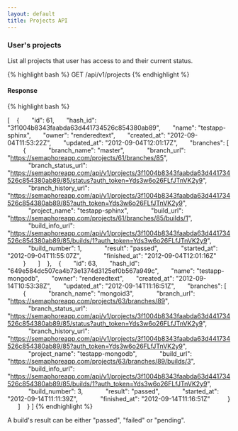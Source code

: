 ```yaml
---
layout: default
title: Projects API
---
```


### User's projects

List all projects that user has access to and their current status.

{% highlight bash %}
GET /api/v1/projects
{% endhighlight %}

#### Response

{% highlight bash %}

[
   {
      "id": 61,
      "hash_id": "3f1004b8343faabda63d441734526c854380ab89",
      "name": "testapp-sphinx",
      "owner": "renderedtext",
      "created_at": "2012-09-04T11:53:22Z",
      "updated_at": "2012-09-04T12:01:17Z",
      "branches": [
         {
            "branch_name": "master",
            "branch_url": "https://semaphoreapp.com/projects/61/branches/85",
            "branch_status_url": "https://semaphoreapp.com/api/v1/projects/3f1004b8343faabda63d441734526c854380ab89/85/status?auth_token=Yds3w6o26FLfJTnVK2y9",
            "branch_history_url": "https://semaphoreapp.com/api/v1/projects/3f1004b8343faabda63d441734526c854380ab89/85?auth_token=Yds3w6o26FLfJTnVK2y9",
            "project_name": "testapp-sphinx",
            "build_url": "https://semaphoreapp.com/projects/61/branches/85/builds/1",
            "build_info_url": "https://semaphoreapp.com/api/v1/projects/3f1004b8343faabda63d441734526c854380ab89/85/builds/1?auth_token=Yds3w6o26FLfJTnVK2y9",
            "build_number": 1,
            "result": "passed",
            "started_at": "2012-09-04T11:55:07Z",
            "finished_at": "2012-09-04T12:01:16Z"
         }
      ]
   },
   {
      "id": 63,
      "hash_id": "649e584dc507ca4b73e1374d3125ef0b567a949c",
      "name": "testapp-mongodb",
      "owner": "renderedtext",
      "created_at": "2012-09-14T10:53:38Z",
      "updated_at": "2012-09-14T11:16:51Z",
      "branches": [
         {
            "branch_name": "mongoid3",
            "branch_url": "https://semaphoreapp.com/projects/63/branches/89",
            "branch_status_url": "https://semaphoreapp.com/api/v1/projects/3f1004b8343faabda63d441734526c854380ab89/85/status?auth_token=Yds3w6o26FLfJTnVK2y9",
            "branch_history_url": "https://semaphoreapp.com/api/v1/projects/3f1004b8343faabda63d441734526c854380ab89/85?auth_token=Yds3w6o26FLfJTnVK2y9",
            "project_name": "testapp-mongodb",
            "build_url": "https://semaphoreapp.com/projects/63/branches/89/builds/3",
            "build_info_url": "https://semaphoreapp.com/api/v1/projects/3f1004b8343faabda63d441734526c854380ab89/85/builds/1?auth_token=Yds3w6o26FLfJTnVK2y9",
            "build_number": 3,
            "result": "passed",
            "started_at": "2012-09-14T11:11:39Z",
            "finished_at": "2012-09-14T11:16:51Z"
         }
      ]
   }
]
{% endhighlight %}


A build's result can be either "passed", "failed" or "pending".
